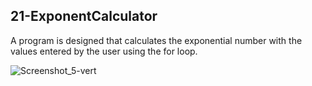 ## 21-ExponentCalculator

A program is designed that calculates the exponential number with the values entered by the user using the for loop.

![Screenshot_5-vert](https://user-images.githubusercontent.com/57245919/130092482-4e4d1f1e-eb97-4208-b82f-755b4f5eaea8.jpg)
